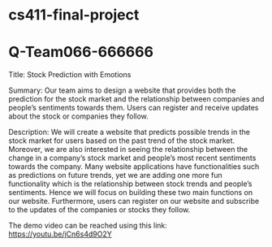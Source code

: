 # cs411-final-project
# Q-Team066-666666


Title:
Stock Prediction with Emotions

Summary:
Our team aims to design a website that provides both the prediction for the stock market and the relationship between companies and people’s sentiments towards them. Users can register and receive updates about the stock or companies they follow.

Description:
We will create a website that predicts possible trends in the stock market for users based on the past trend of the stock market. Moreover, we are also interested in seeing the relationship between the change in a company’s stock market and people’s most recent sentiments towards the company. Many website applications have functionalities such as predictions on future trends, yet we are adding one more fun functionality which is the relationship between stock trends and people’s sentiments. Hence we will focus on building these two main functions on our website. Furthermore, users can register on our website and subscribe to the updates of the companies or stocks they follow.

The demo video can be reached using this link: 
https://youtu.be/jCn6s4d9O2Y
